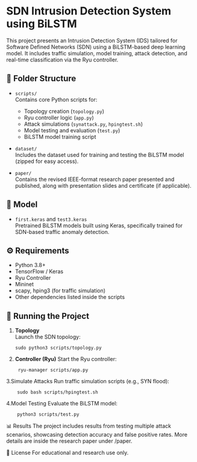 # SDN Intrusion Detection System using BiLSTM

This project presents an Intrusion Detection System (IDS) tailored for Software Defined Networks (SDN) using a BiLSTM-based deep learning model. It includes traffic simulation, model training, attack detection, and real-time classification via the Ryu controller.

## 📁 Folder Structure

- `scripts/`  
  Contains core Python scripts for:
  - Topology creation (`topology.py`)
  - Ryu controller logic (`app.py`)
  - Attack simulations (`synattack.py`, `hpingtest.sh`)
  - Model testing and evaluation (`test.py`)
  - BiLSTM model training script

- `dataset/`  
  Includes the dataset used for training and testing the BiLSTM model (zipped for easy access).

- `paper/`  
  Contains the revised IEEE-format research paper presented and published, along with presentation slides and certificate (if applicable).

## 🧠 Model

- `first.keras` and `test3.keras`  
  Pretrained BiLSTM models built using Keras, specifically trained for SDN-based traffic anomaly detection.

## ⚙️ Requirements

- Python 3.8+
- TensorFlow / Keras
- Ryu Controller
- Mininet
- scapy, hping3 (for traffic simulation)
- Other dependencies listed inside the scripts

## 🚀 Running the Project

1. **Topology**  
   Launch the SDN topology:

       sudo python3 scripts/topology.py
   
2. **Controller (Ryu)**
    Start the Ryu controller:
   
        ryu-manager scripts/app.py

3.Simulate Attacks
    Run traffic simulation scripts (e.g., SYN flood):
      
        sudo bash scripts/hpingtest.sh

4.Model Testing
    Evaluate the BiLSTM model:

        python3 scripts/test.py

📊 Results
The project includes results from testing multiple attack scenarios, showcasing detection accuracy and false positive rates. More details are inside the research paper under /paper.

📜 License
For educational and research use only.
   

